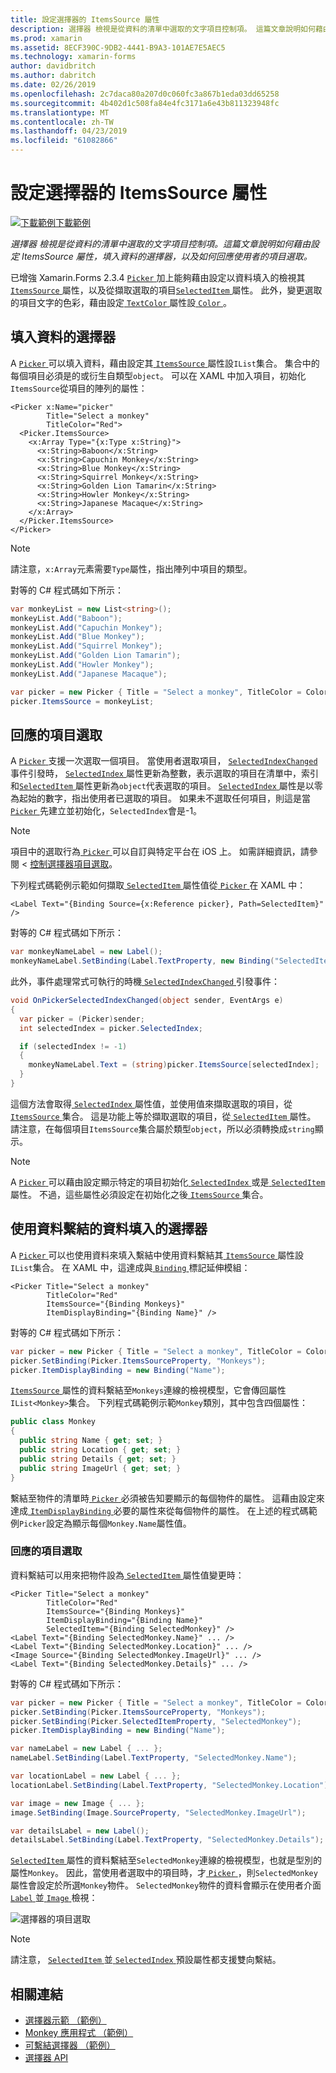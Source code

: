 ```yaml
---
title: 設定選擇器的 ItemsSource 屬性
description: 選擇器 檢視是從資料的清單中選取的文字項目控制項。 這篇文章說明如何藉由設定 ItemsSource 屬性，填入資料的選擇器，以及如何回應使用者的項目選取。
ms.prod: xamarin
ms.assetid: 8ECF390C-9DB2-4441-B9A3-101AE7E5AEC5
ms.technology: xamarin-forms
author: davidbritch
ms.author: dabritch
ms.date: 02/26/2019
ms.openlocfilehash: 2c7daca80a207d0c060fc3a867b1eda03dd65258
ms.sourcegitcommit: 4b402d1c508fa84e4fc3171a6e43b811323948fc
ms.translationtype: MT
ms.contentlocale: zh-TW
ms.lasthandoff: 04/23/2019
ms.locfileid: "61082866"
---
```

# <a name="setting-a-pickers-itemssource-property"></a>設定選擇器的 ItemsSource 屬性

[![下載範例](~/media/shared/download.png)下載範例](https://developer.xamarin.com/samples/xamarin-forms/UserInterface/MonkeyAppPicker/)

_選擇器 檢視是從資料的清單中選取的文字項目控制項。這篇文章說明如何藉由設定 ItemsSource 屬性，填入資料的選擇器，以及如何回應使用者的項目選取。_

已增強 Xamarin.Forms 2.3.4 [ `Picker` ](xref:Xamarin.Forms.Picker)加上能夠藉由設定以資料填入的檢視其[ `ItemsSource` ](xref:Xamarin.Forms.Picker.ItemsSource)屬性，以及從擷取選取的項目[`SelectedItem` ](xref:Xamarin.Forms.Picker.SelectedItem)屬性。 此外，變更選取的項目文字的色彩，藉由設定[ `TextColor` ](xref:Xamarin.Forms.Picker.TextColor)屬性設[ `Color` ](xref:Xamarin.Forms.Color)。

## <a name="populating-a-picker-with-data"></a>填入資料的選擇器

A [ `Picker` ](xref:Xamarin.Forms.Picker)可以填入資料，藉由設定其[ `ItemsSource` ](xref:Xamarin.Forms.Picker.ItemsSource)屬性設`IList`集合。 集合中的每個項目必須是的或衍生自類型`object`。 可以在 XAML 中加入項目，初始化`ItemsSource`從項目的陣列的屬性：

```xaml
<Picker x:Name="picker"
        Title="Select a monkey"
        TitleColor="Red">
  <Picker.ItemsSource>
    <x:Array Type="{x:Type x:String}">
      <x:String>Baboon</x:String>
      <x:String>Capuchin Monkey</x:String>
      <x:String>Blue Monkey</x:String>
      <x:String>Squirrel Monkey</x:String>
      <x:String>Golden Lion Tamarin</x:String>
      <x:String>Howler Monkey</x:String>
      <x:String>Japanese Macaque</x:String>
    </x:Array>
  </Picker.ItemsSource>
</Picker>
```

> [!NOTE]
> 請注意，`x:Array`元素需要`Type`屬性，指出陣列中項目的類型。

對等的 C# 程式碼如下所示：

```csharp
var monkeyList = new List<string>();
monkeyList.Add("Baboon");
monkeyList.Add("Capuchin Monkey");
monkeyList.Add("Blue Monkey");
monkeyList.Add("Squirrel Monkey");
monkeyList.Add("Golden Lion Tamarin");
monkeyList.Add("Howler Monkey");
monkeyList.Add("Japanese Macaque");

var picker = new Picker { Title = "Select a monkey", TitleColor = Color.Red };
picker.ItemsSource = monkeyList;
```

## <a name="responding-to-item-selection"></a>回應的項目選取

A [ `Picker` ](xref:Xamarin.Forms.Picker)支援一次選取一個項目。 當使用者選取項目， [ `SelectedIndexChanged` ](xref:Xamarin.Forms.Picker.SelectedIndexChanged)事件引發時， [ `SelectedIndex` ](xref:Xamarin.Forms.Picker.SelectedIndex)屬性更新為整數，表示選取的項目在清單中，索引和[`SelectedItem` ](xref:Xamarin.Forms.Picker.SelectedItem)屬性更新為`object`代表選取的項目。 [ `SelectedIndex` ](xref:Xamarin.Forms.Picker.SelectedIndex)屬性是以零為起始的數字，指出使用者已選取的項目。 如果未不選取任何項目，則這是當[ `Picker` ](xref:Xamarin.Forms.Picker)先建立並初始化，`SelectedIndex`會是-1。

> [!NOTE]
> 項目中的選取行為[ `Picker` ](xref:Xamarin.Forms.Picker)可以自訂與特定平台在 iOS 上。 如需詳細資訊，請參閱 <<c0> [ 控制選擇器項目選取](~/xamarin-forms/platform/ios/picker-selection.md)。

下列程式碼範例示範如何擷取[ `SelectedItem` ](xref:Xamarin.Forms.Picker.SelectedItem)屬性值從[ `Picker` ](xref:Xamarin.Forms.Picker)在 XAML 中：

```xaml
<Label Text="{Binding Source={x:Reference picker}, Path=SelectedItem}" />
```

對等的 C# 程式碼如下所示：

```csharp
var monkeyNameLabel = new Label();
monkeyNameLabel.SetBinding(Label.TextProperty, new Binding("SelectedItem", source: picker));
```

此外，事件處理常式可執行的時機[ `SelectedIndexChanged` ](xref:Xamarin.Forms.Picker.SelectedIndexChanged)引發事件：

```csharp
void OnPickerSelectedIndexChanged(object sender, EventArgs e)
{
  var picker = (Picker)sender;
  int selectedIndex = picker.SelectedIndex;

  if (selectedIndex != -1)
  {
    monkeyNameLabel.Text = (string)picker.ItemsSource[selectedIndex];
  }
}
```

這個方法會取得[ `SelectedIndex` ](xref:Xamarin.Forms.Picker.SelectedIndex)屬性值，並使用值來擷取選取的項目，從[ `ItemsSource` ](xref:Xamarin.Forms.Picker.ItemsSource)集合。 這是功能上等於擷取選取的項目，從[ `SelectedItem` ](xref:Xamarin.Forms.Picker.SelectedItem)屬性。 請注意，在每個項目`ItemsSource`集合屬於類型`object`，所以必須轉換成`string`顯示。

> [!NOTE]
> A [ `Picker` ](xref:Xamarin.Forms.Picker)可以藉由設定顯示特定的項目初始化[ `SelectedIndex` ](xref:Xamarin.Forms.Picker.SelectedIndex)或是[ `SelectedItem` ](xref:Xamarin.Forms.Picker.SelectedItem)屬性。 不過，這些屬性必須設定在初始化之後[ `ItemsSource` ](xref:Xamarin.Forms.Picker.ItemsSource)集合。

## <a name="populating-a-picker-with-data-using-data-binding"></a>使用資料繫結的資料填入的選擇器

A [ `Picker` ](xref:Xamarin.Forms.Picker)可以也使用資料來填入繫結中使用資料繫結其[ `ItemsSource` ](xref:Xamarin.Forms.Picker.ItemsSource)屬性設`IList`集合。 在 XAML 中，這達成與[ `Binding` ](xref:Xamarin.Forms.Xaml.BindingExtension)標記延伸模組：

```xaml
<Picker Title="Select a monkey"
        TitleColor="Red"
        ItemsSource="{Binding Monkeys}"
        ItemDisplayBinding="{Binding Name}" />
```

對等的 C# 程式碼如下所示：

```csharp
var picker = new Picker { Title = "Select a monkey", TitleColor = Color.Red };
picker.SetBinding(Picker.ItemsSourceProperty, "Monkeys");
picker.ItemDisplayBinding = new Binding("Name");
```

[ `ItemsSource` ](xref:Xamarin.Forms.Picker.ItemsSource)屬性的資料繫結至`Monkeys`連線的檢視模型，它會傳回屬性`IList<Monkey>`集合。 下列程式碼範例示範`Monkey`類別，其中包含四個屬性：

```csharp
public class Monkey
{
  public string Name { get; set; }
  public string Location { get; set; }
  public string Details { get; set; }
  public string ImageUrl { get; set; }
}
```

繫結至物件的清單時[ `Picker` ](xref:Xamarin.Forms.Picker)必須被告知要顯示的每個物件的屬性。 這藉由設定來達成[ `ItemDisplayBinding` ](xref:Xamarin.Forms.Picker.ItemDisplayBinding)必要的屬性來從每個物件的屬性。 在上述的程式碼範例`Picker`設定為顯示每個`Monkey.Name`屬性值。

### <a name="responding-to-item-selection"></a>回應的項目選取

資料繫結可以用來把物件設為[ `SelectedItem` ](xref:Xamarin.Forms.Picker.SelectedItem)屬性值變更時：

```xaml
<Picker Title="Select a monkey"
        TitleColor="Red"
        ItemsSource="{Binding Monkeys}"
        ItemDisplayBinding="{Binding Name}"
        SelectedItem="{Binding SelectedMonkey}" />
<Label Text="{Binding SelectedMonkey.Name}" ... />
<Label Text="{Binding SelectedMonkey.Location}" ... />
<Image Source="{Binding SelectedMonkey.ImageUrl}" ... />
<Label Text="{Binding SelectedMonkey.Details}" ... />
```

對等的 C# 程式碼如下所示：

```csharp
var picker = new Picker { Title = "Select a monkey", TitleColor = Color.Red };
picker.SetBinding(Picker.ItemsSourceProperty, "Monkeys");
picker.SetBinding(Picker.SelectedItemProperty, "SelectedMonkey");
picker.ItemDisplayBinding = new Binding("Name");

var nameLabel = new Label { ... };
nameLabel.SetBinding(Label.TextProperty, "SelectedMonkey.Name");

var locationLabel = new Label { ... };
locationLabel.SetBinding(Label.TextProperty, "SelectedMonkey.Location");

var image = new Image { ... };
image.SetBinding(Image.SourceProperty, "SelectedMonkey.ImageUrl");

var detailsLabel = new Label();
detailsLabel.SetBinding(Label.TextProperty, "SelectedMonkey.Details");
```

[ `SelectedItem` ](xref:Xamarin.Forms.Picker.SelectedItem)屬性的資料繫結至`SelectedMonkey`連線的檢視模型，也就是型別的屬性`Monkey`。 因此，當使用者選取中的項目時，才[ `Picker` ](xref:Xamarin.Forms.Picker)，則`SelectedMonkey`屬性會設定於所選`Monkey`物件。 `SelectedMonkey`物件的資料會顯示在使用者介面[ `Label` ](xref:Xamarin.Forms.Label)並[ `Image` ](xref:Xamarin.Forms.Image)檢視：

![](populating-itemssource-images/monkeys.png "選擇器的項目選取")

> [!NOTE]
> 請注意， [ `SelectedItem` ](xref:Xamarin.Forms.Picker.SelectedItem)並[ `SelectedIndex` ](xref:Xamarin.Forms.Picker.SelectedIndex)預設屬性都支援雙向繫結。

## <a name="related-links"></a>相關連結

- [選擇器示範 （範例）](https://developer.xamarin.com/samples/xamarin-forms/UserInterface/PickerDemo/)
- [Monkey 應用程式 （範例）](https://developer.xamarin.com/samples/xamarin-forms/UserInterface/MonkeyAppPicker/)
- [可繫結選擇器 （範例）](https://developer.xamarin.com/samples/xamarin-forms/UserInterface/BindablePicker/)
- [選擇器 API](xref:Xamarin.Forms.Picker)
